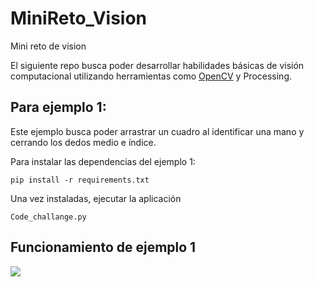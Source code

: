 # MiniReto_Vision
Mini reto de vision

El siguiente repo busca poder desarrollar habilidades básicas de visión computacional utilizando herramientas como [OpenCV](https://opencv.org/) y Processing.

## Para ejemplo 1:
Este ejemplo busca poder arrastrar un cuadro al identificar una mano y cerrando los dedos medio e índice.

Para instalar las dependencias del ejemplo 1:
```
pip install -r requirements.txt
```
Una vez instaladas, ejecutar la aplicación 
```
Code_challange.py
```

## Funcionamiento de ejemplo 1
![](./imgs/Hnet-image.gif)
